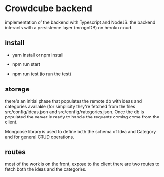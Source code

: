 # Crowdcube backend

implementation of the backend with Typescript and NodeJS.
the backend interacts with a persistence layer (mongoDB) on heroku cloud.

## install

- yarn install or npm install

- npm run start

- npm run test (to run the test)

## storage
there's an initial phase that populates the remote db with ideas and categories available (for simplicity they're fetched from the files src/config/ideas.json and src/config/categories.json.
Once the db is populated the server is ready to handle the requests coming come from the client.

Mongoose library is used to define both the schema of Idea and Category and for general CRUD operations.

## routes
most of the work is on the front, expose to the client there are two routes to fetch both the ideas and the categories.




